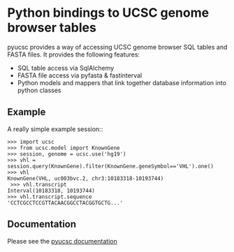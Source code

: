 Python bindings to UCSC genome browser tables
=============================================

pyucsc provides a way of accessing UCSC genome browser SQL tables and FASTA files.
It provides the following features: 

* SQL table access via SqlAlchemy 
* FASTA file access via pyfasta & fastinterval
* Python models and mappers that link together database information into 
python classes


Example
-------

A really simple example session::

    >>> import ucsc
    >>> from ucsc.model import KnownGene
    >>> session, genome = ucsc.use('hg19') 
    >>> vhl = session.query(KnownGene).filter(KnownGene.geneSymbol=='VHL').one()
    >>> vhl 
    KnownGene(VHL, uc003bvc.2, chr3:10183318-10193744)
     >>> vhl.transcript
    Interval(10183318, 10193744)
    >>> vhl.transcript.sequence
    'CCTCGCCTCCGTTACAACGGCCTACGGTGCTG...'

Documentation
-------------

Please see the [pyucsc documentation](http://pyucsc.readthedocs.org/)




